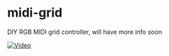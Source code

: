 # midi-grid
DIY RGB MIDI grid controller, will have more info soon

[![Video](https://img.youtube.com/vi/7otjcxH8tro/0.jpg)](https://youtu.be/7otjcxH8tro "Demo video")
